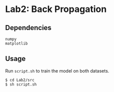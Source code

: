 # Lab2: Back Propagation
## Dependencies
```
numpy
matplotlib
```
## Usage
Run ``script.sh`` to train the model on both datasets.
```
$ cd Lab2/src
$ sh script.sh
```